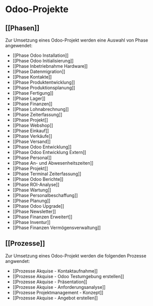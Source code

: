 # Odoo-Projekte

## [[Phasen]]

Zur Umsetzung eines Odoo-Projekt werden eine Auswahl von Phase angewendet:

* [[Phase Odoo Installation]]
* [[Phase Odoo Initialisierung]]
* [[Phase Inbetriebnahme Hardware]]
* [[Phase Datenmigration]]
* [[Phase Kontakte]]
* [[Phase Produktentwicklung]]
* [[Phase Produktionsplanung]]
* [[Phase Fertigung]]
* [[Phase Lager]]
* [[Phase Finanzen]]
* [[Phase Lohnabrechnung]]
* [[Phase Zeiterfassung]]
* [[Phase Projekt]]
* [[Phase Webshop]]
* [[Phase Einkauf]]
* [[Phase Verkäufe]]
* [[Phase Versand]]
* [[Phase Odoo Entwicklung]]
* [[Phase Odoo Entwicklung Extern]]
* [[Phase Personal]]
* [[Phase An- und Abwesenheitszeiten]]
* [[Phase Projekt]]
* [[Phase Terminal Zeiterfassung]]
* [[Phase Odoo Berichte]]
* [[Phase ROI-Analyse]]
* [[Phase Wartung]]
* [[Phase Personalbeschaffung]]
* [[Phase Planung]]
* [[Phase Odoo Upgrade]]
* [[Phase Newsletter]]
* [[Phase Finanzen Erweitert]]
* [[Phase Inventur]]
* [[Phase Finanzen Vermögensverwaltung]]

## [[Prozesse]]

Zur Umsetzung eines Odoo-Projekt werden die folgenden Prozesse angwendet:

* [[Prozesse Akquise - Kontaktaufnahme]]
* [[Prozesse Akquise - Odoo Testumgebung erstellen]]
* [[Prozesse Akquise - Präsentation]]
* [[Prozesse Akquise - Anforderungsanalyse]]
* [[Prozesse Projektmanagement - Konzept]]
* [[Prozesse Akquise - Angebot erstellen]]
